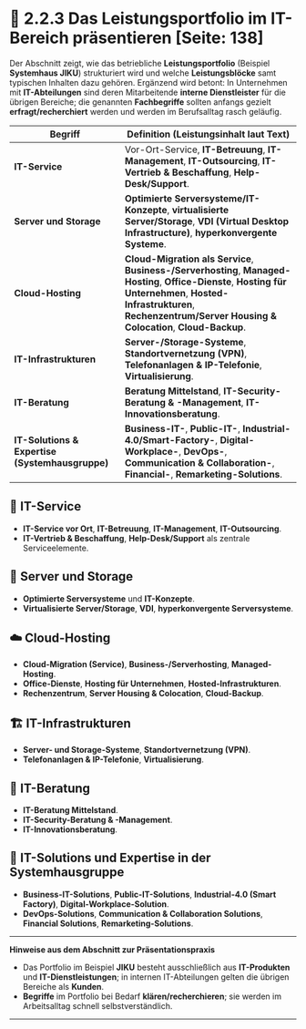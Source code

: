 # 🧾 2.2.3 Das Leistungsportfolio im IT-Bereich präsentieren [Seite: 138]

Der Abschnitt zeigt, wie das betriebliche **Leistungsportfolio** (Beispiel **Systemhaus JIKU**) strukturiert wird und welche **Leistungsblöcke** samt typischen Inhalten dazu gehören. Ergänzend wird betont: In Unternehmen mit **IT-Abteilungen** sind deren Mitarbeitende **interne Dienstleister** für die übrigen Bereiche; die genannten **Fachbegriffe** sollten anfangs gezielt **erfragt/recherchiert** werden und werden im Berufsalltag rasch geläufig.

| Begriff                                         | Definition (Leistungsinhalt laut Text)                                                                                                                                                                                            |
| ----------------------------------------------- | --------------------------------------------------------------------------------------------------------------------------------------------------------------------------------------------------------------------------------- |
| **IT-Service**                                  | Vor-Ort-Service, **IT-Betreuung**, **IT-Management**, **IT-Outsourcing**, **IT-Vertrieb & Beschaffung**, **Help-Desk/Support**.                                                                                                   |
| **Server und Storage**                          | **Optimierte Serversysteme/IT-Konzepte**, **virtualisierte Server/Storage**, **VDI (Virtual Desktop Infrastructure)**, **hyperkonvergente Systeme**.                                                                              |
| **Cloud-Hosting**                               | **Cloud-Migration als Service**, **Business-/Serverhosting**, **Managed-Hosting**, **Office-Dienste**, **Hosting für Unternehmen**, **Hosted-Infrastrukturen**, **Rechenzentrum/Server Housing & Colocation**, **Cloud-Backup**.  |
| **IT-Infrastrukturen**                          | **Server-/Storage-Systeme**, **Standortvernetzung (VPN)**, **Telefonanlagen & IP-Telefonie**, **Virtualisierung**.                                                                                                                |
| **IT-Beratung**                                 | **Beratung Mittelstand**, **IT-Security-Beratung & -Management**, **IT-Innovationsberatung**.                                                                                                                                     |
| **IT-Solutions & Expertise (Systemhausgruppe)** | **Business-IT-**, **Public-IT-**, **Industrial-4.0/Smart-Factory-**, **Digital-Workplace-**, **DevOps-**, **Communication & Collaboration-**, **Financial-**, **Remarketing-Solutions**.                                          |

## 🧩 IT-Service

* **IT-Service vor Ort**, **IT-Betreuung**, **IT-Management**, **IT-Outsourcing**.
* **IT-Vertrieb & Beschaffung**, **Help-Desk/Support** als zentrale Serviceelemente. 

## 🧱 Server und Storage

* **Optimierte Serversysteme** und **IT-Konzepte**.
* **Virtualisierte Server/Storage**, **VDI**, **hyperkonvergente Serversysteme**. 

## ☁️ Cloud-Hosting

* **Cloud-Migration (Service)**, **Business-/Serverhosting**, **Managed-Hosting**.
* **Office-Dienste**, **Hosting für Unternehmen**, **Hosted-Infrastrukturen**.
* **Rechenzentrum**, **Server Housing & Colocation**, **Cloud-Backup**. 

## 🏗️ IT-Infrastrukturen

* **Server- und Storage-Systeme**, **Standortvernetzung (VPN)**.
* **Telefonanlagen & IP-Telefonie**, **Virtualisierung**. 

## 🧠 IT-Beratung

* **IT-Beratung Mittelstand**.
* **IT-Security-Beratung & -Management**.
* **IT-Innovationsberatung**. 

## 🧰 IT-Solutions und Expertise in der Systemhausgruppe

* **Business-IT-Solutions**, **Public-IT-Solutions**, **Industrial-4.0 (Smart Factory)**, **Digital-Workplace-Solution**.
* **DevOps-Solutions**, **Communication & Collaboration Solutions**, **Financial Solutions**, **Remarketing-Solutions**. 

---

**Hinweise aus dem Abschnitt zur Präsentationspraxis**

* Das Portfolio im Beispiel **JIKU** besteht ausschließlich aus **IT-Produkten** und **IT-Dienstleistungen**; in internen IT-Abteilungen gelten die übrigen Bereiche als **Kunden**.
* **Begriffe** im Portfolio bei Bedarf **klären/recherchieren**; sie werden im Arbeitsalltag schnell selbstverständlich. 

---
